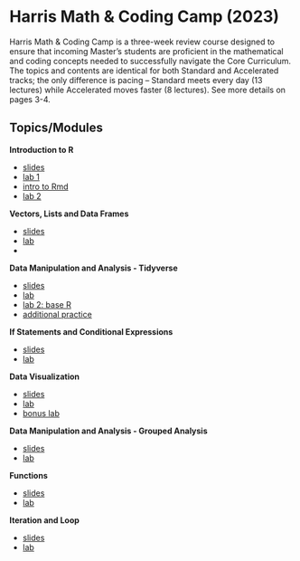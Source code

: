 # Harris Math & Coding Camp (2023)

Harris Math & Coding Camp is a three-week review course designed to ensure that incoming Master’s students are proficient in the mathematical and coding concepts needed to successfully navigate the Core Curriculum. The topics and contents are identical for both Standard and Accelerated tracks; the only difference is pacing – Standard meets every day (13 lectures) while Accelerated moves faster (8 lectures). See more details on pages 3-4.


## Topics/Modules
**Introduction to R**
- [slides](./lectures/Lecture%201/Accelerated_Coding_Lec1.pdf)
- [lab 1](./labs/Lab%201/Accelerated-Lab-1.pdf)
- [intro to Rmd](./labs/Lab%202/Intro-to-Rmd.pdf) 
- [lab 2](./labs/Lab%202/Accelerated-Lab-2.pdf)
  
**Vectors, Lists and Data Frames**
- [slides](./lectures/Lecture%202/Accelerated_Coding_Lec2.pdf)
- [lab](./labs/Lab%203/Accelerated-Lab-3.pdf)
- 
**Data Manipulation and Analysis - Tidyverse**
- [slides](./lectures/Lecture%203/Accelerated_Coding_Lec3.pdf)
- [lab](./labs/Lab%205/Accelerated-Lab-5.pdf)
- [lab 2: base R](./labs/Lab%204/Accelerated-Lab-4.pdf)
- [additional practice](./labs/Lab%206/Accelerated-Lab-6.pdf)
  
**If Statements and Conditional Expressions**
  - [slides](./lectures/Lecture%204/Accelerated_Coding_Lec4.pdf)
  - [lab](./labs/Lab%207/Accelerated-Lab-7.pdf)
    
**Data Visualization**
- [slides](./lectures/Lecture%205/Accelerated_Coding_Lec5.pdf)
- [lab](./labs/Lab%208/Accelerated-Lab-8.pdf)
- [bonus lab](./labs/Lab%2012/Accelerated-Lab-12.pdf)

**Data Manipulation and Analysis - Grouped Analysis**
- [slides](./lectures/Lecture%206/Accelerated_Coding_Lec6.pdf)
- [lab](./labs/Lab%209/Accelerated-Lab-9.pdf)

**Functions**
- [slides](./lectures/Lecture%207/Accelerated_Coding_Lec7.pdf)
- [lab](./labs/Lab%2010/Accelerated-Lab-10.pdf)

**Iteration and Loop**
- [slides](./lectures/Lecture%208/Accelerated_Coding_Lec8.pdf)
- [lab](./labs/Lab%2011/Accelerated-Lab-11.pdf)
